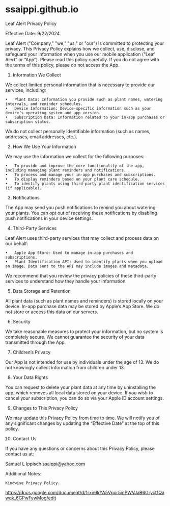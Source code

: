 # ssaippi.github.io

Leaf Alert Privacy Policy

Effective Date: 9/22/2024

Leaf Alert ("Company," "we," "us," or "our") is committed to protecting your privacy. This Privacy Policy explains how we collect, use, disclose, and safeguard your information when you use our mobile application (“Leaf Alert” or “App”). Please read this policy carefully. If you do not agree with the terms of this policy, please do not access the App.

1. Information We Collect

We collect limited personal information that is necessary to provide our services, including:

	•	Plant Data: Information you provide such as plant names, watering intervals, and reminder schedules.
	•	Device Information: Device-specific information such as your device’s operating system and app version.
	•	Subscription Data: Information related to your in-app purchases or subscription status.

We do not collect personally identifiable information (such as names, addresses, email addresses, etc.).

2. How We Use Your Information

We may use the information we collect for the following purposes:

	•	To provide and improve the core functionality of the app, including managing plant reminders and notifications.
	•	To process and manage your in-app purchases and subscriptions.
	•	To display reminders based on your plant care schedule.
	•	To identify plants using third-party plant identification services (if applicable).

3. Notifications

The App may send you push notifications to remind you about watering your plants. You can opt out of receiving these notifications by disabling push notifications in your device settings.

4. Third-Party Services

Leaf Alert uses third-party services that may collect and process data on our behalf:

	•	Apple App Store: Used to manage in-app purchases and subscriptions.
	•	Plant Identification API: Used to identify plants when you upload an image. Data sent to the API may include images and metadata.

We recommend that you review the privacy policies of these third-party services to understand how they handle your information.

5. Data Storage and Retention

All plant data (such as plant names and reminders) is stored locally on your device. In-app purchase data may be stored by Apple’s App Store. We do not store or access this data on our servers.

6. Security

We take reasonable measures to protect your information, but no system is completely secure. We cannot guarantee the security of your data transmitted through the App.

7. Children’s Privacy

Our App is not intended for use by individuals under the age of 13. We do not knowingly collect information from children under 13.

8. Your Data Rights

You can request to delete your plant data at any time by uninstalling the app, which removes all local data stored on your device. If you wish to cancel your subscription, you can do so via your Apple ID account settings.

9. Changes to This Privacy Policy

We may update this Privacy Policy from time to time. We will notify you of any significant changes by updating the “Effective Date” at the top of this policy.

10. Contact Us

If you have any questions or concerns about this Privacy Policy, please contact us at:

Samuel L Ippisch
ssaippi@yahoo.com

Additional Notes:

	Kindwise Privacy Policy.
 https://docs.google.com/document/d/1rxn6kYA5Vpor5mPWVJaB6Gryct1Qawqk_6GPwFywMog/edit
